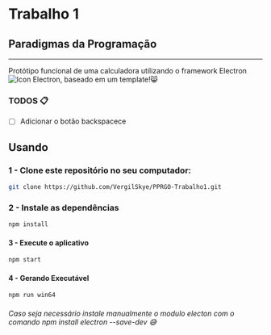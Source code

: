
# Trabalho 1

## Paradigmas da Programação

---
Protótipo funcional de uma calculadora utilizando o framework Electron ![Icon Electron](https://comsysto.files.wordpress.com/2015/09/electorn-logo-2.png?w=300&h=300), baseado em um template!:smile_cat:

### TODOS :clipboard:

- [ ] Adicionar o botão backspacece

## Usando

### 1 - Clone este repositório no seu computador:

```bash
git clone https://github.com/VergilSkye/PPRGO-Trabalho1.git
```

### 2 - Instale as dependências

```bash
npm install
```

#### 3 - Execute o aplicativo

```bash
npm start
```

#### 4 - Gerando Executável

```bash
npm run win64
```

###### Caso seja necessário instale manualmente o modulo electon com o comando npm install electron --save-dev :sweat_smile: